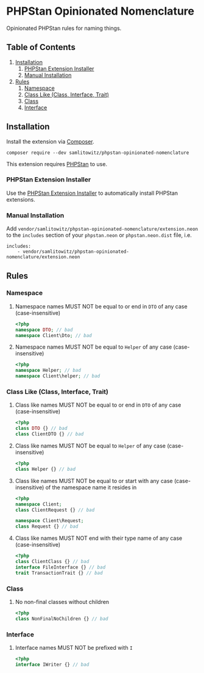# PHPStan Opinionated Nomenclature

Opinionated PHPStan rules for naming things.

## Table of Contents

1. [Installation](#installation)
	1. [PHPStan Extension Installer](#phpstan-extension-installer)
	2. [Manual Installation](#manual-installation)
2. [Rules](#rules)
	1. [Namespace](#namespace)
	2. [Class Like (Class, Interface, Trait)](#class-like-class-interface-trait)
	3. [Class](#class)
	4. [Interface](#interface)

## Installation

Install the extension via [Composer](https://getcomposer.org/).

```shell
composer require --dev samlitowitz/phpstan-opinionated-nomenclature
```

This extension requires [PHPStan](https://github.com/phpstan/phpstan) to use.

### PHPStan Extension Installer

Use the [PHPStan Extension Installer](https://github.com/phpstan/extension-installer) to automatically install PHPStan
extensions.

### Manual Installation

Add `vendor/samlitowitz/phpstan-opinionated-nomenclature/extension.neon` to the `includes` section of
your `phpstan.neon` or `phpstan.neon.dist` file, i.e.

```neon
includes:
    - vendor/samlitowitz/phpstan-opinionated-nomenclature/extension.neon
```

## Rules

### Namespace

1. Namespace names MUST NOT be equal to or end in `DTO` of any case (case-insensitive)

   ```php
   <?php
   namespace DTO; // bad
   namespace Client\Dto; // bad
   ```

2. Namespace names MUST NOT be equal to `Helper` of any case (case-insensitive)

   ```php
   <?php
   namespace Helper; // bad
   namespace Client\helper; // bad
   ```

### Class Like (Class, Interface, Trait)

1. Class like names MUST NOT be equal to or end in `DTO` of any case (case-insensitive)

   ```php
   <?php
   class DTO {} // bad
   class ClientDTO {} // bad
   ```

2. Class like names MUST NOT be equal to `Helper` of any case (case-insensitive)

   ```php
   <?php
   class Helper {} // bad
   ```

3. Class like names MUST NOT be equal to or start with any case (case-insensitive) of the namespace name it resides in

   ```php
   <?php
   namespace Client;
   class ClientRequest {} // bad

   namespace Client\Request;
   class Request {} // bad
   ```

4. Class like names MUST NOT end with their type name of any case (case-insensitive)

   ```php
   <?php
   class ClientClass {} // bad
   interface FileInterface {} // bad
   trait TransactionTrait {} // bad
   ```

### Class

1. No non-final classes without children

   ```php
   <?php
   class NonFinalNoChildren {} // bad
   ```

### Interface

1. Interface names MUST NOT be prefixed with `I`

   ```php
   <?php
   interface IWriter {} // bad
   ```
